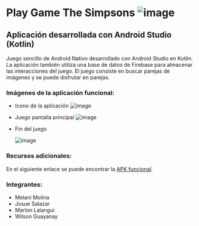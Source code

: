 # Play Game The Simpsons ![image](https://github.com/MelaniMolina/PlayGame/assets/113868310/76caaac3-89fa-472d-9ce1-f31ab989f237)


## Aplicación desarrollada con Android Studio (Kotlin)

Juego sencillo de Android Nativo desarrollado con Android Studio en Kotlin. La aplicación también utiliza una base de datos de Firebase para almacenar las interacciones del juego. El juego consiste en buscar parejas de imágenes y se puede disfrutar en parejas.

### Imágenes de la aplicación funcional:

- Icono de la aplicación
![image](https://github.com/MelaniMolina/PlayGame/assets/113868310/8b8d4f5e-1c42-462a-b968-e5226034f957)

  
- Juego pantalla principal
![image](https://github.com/MelaniMolina/PlayGame/assets/113868310/893bb5e5-0302-4b47-8008-b4174d00ee12)

  
- Fin del juego

  ![image](https://github.com/MelaniMolina/PlayGame/assets/113868310/a29228c2-9787-4812-baa0-8a4169f1ad36)


### Recursos adicionales:

En el siguiente enlace se puede encontrar la [APK funcional](https://epnecuador-my.sharepoint.com/:f:/g/personal/melani_molina_epn_edu_ec/EsrrxaItUHZKidSsEGRm19kB5VqL75x4DjMXNbVrJPY_WA?e=b0e8oQ).

### Integrantes:

- Melani Molina
- Josue Salazar
- Marlon Lalangui
- Wilson Guayanay
